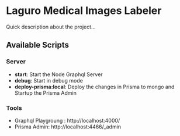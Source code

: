 # Laguro Medical Images Labeler

Quick description about the project...

## Available Scripts

### Server
- **start**: Start the Node Graphql Server
- **debug**: Start in debug mode
- **deploy-prisma:local**: Deploy the changes in Prisma to mongo and Startup the Prisma Admin

### Tools
- Graphql Playgroung : http://localhost:4000/
- Prisma Admin: http://localhost:4466/_admin